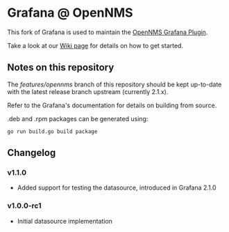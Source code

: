 # Grafana @ OpenNMS

This fork of Grafana is used to maintain the [OpenNMS Grafana Plugin](http://www.opennms.org/wiki/Grafana).

Take a look at our [Wiki page](http://www.opennms.org/wiki/Grafana) for details on how to get started.

## Notes on this repository

The *features/opennms* branch of this repository should be kept up-to-date with the latest release branch upstream (currently 2.1.x).

Refer to the Grafana's documentation for details on building from source.

.deb and .rpm packages can be generated using:

```
go run build.go build package
```

## Changelog

### v1.1.0

* Added support for testing the datasource, introduced in Grafana 2.1.0

### v1.0.0-rc1

* Initial datasource implementation
